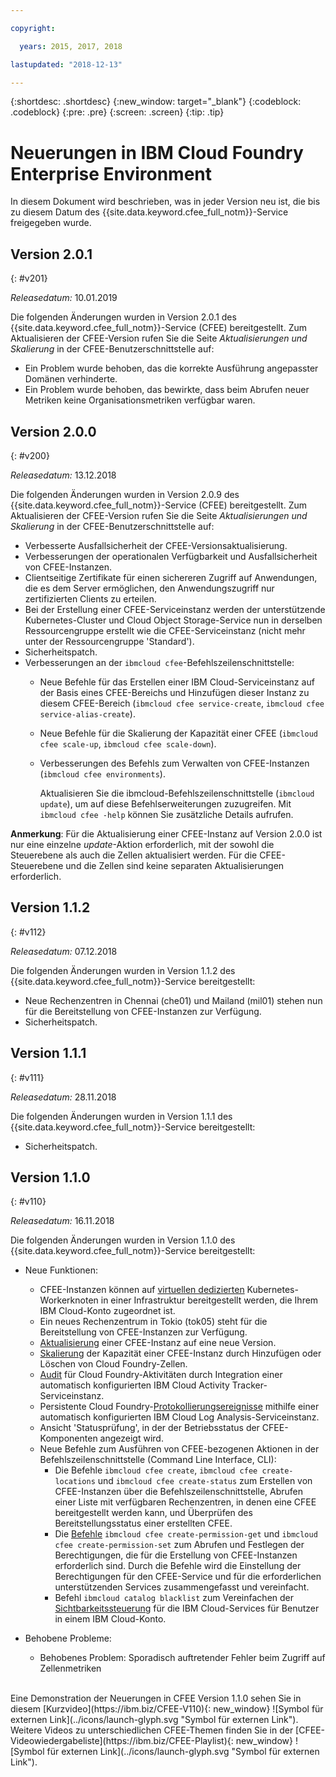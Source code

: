 ```yaml
---

copyright:

  years: 2015, 2017, 2018

lastupdated: "2018-12-13"

---
```


{:shortdesc: .shortdesc}
{:new_window: target="_blank"}
{:codeblock: .codeblock}
{:pre: .pre}
{:screen: .screen}
{:tip: .tip}

# Neuerungen in IBM Cloud Foundry Enterprise Environment

In diesem Dokument wird beschrieben, was in jeder Version neu ist, die bis zu diesem Datum des {{site.data.keyword.cfee_full_notm}}-Service freigegeben wurde.


## Version 2.0.1
{: #v201}

_Releasedatum:_ 10.01.2019

Die folgenden Änderungen wurden in Version 2.0.1 des {{site.data.keyword.cfee_full_notm}}-Service (CFEE) bereitgestellt. Zum Aktualisieren der CFEE-Version rufen Sie die Seite _Aktualisierungen und Skalierung_ in der CFEE-Benutzerschnittstelle auf:

* Ein Problem wurde behoben, das die korrekte Ausführung angepasster Domänen verhinderte. 
* Ein Problem wurde behoben, das bewirkte, dass beim Abrufen neuer Metriken keine Organisationsmetriken verfügbar waren. 


## Version 2.0.0
{: #v200}

_Releasedatum:_ 13.12.2018

Die folgenden Änderungen wurden in Version 2.0.9 des {{site.data.keyword.cfee_full_notm}}-Service (CFEE) bereitgestellt. Zum Aktualisieren der CFEE-Version rufen Sie die Seite _Aktualisierungen und Skalierung_ in der CFEE-Benutzerschnittstelle auf:

* Verbesserte Ausfallsicherheit der CFEE-Versionsaktualisierung. 
* Verbesserungen der operationalen Verfügbarkeit und Ausfallsicherheit von CFEE-Instanzen. 
* Clientseitige Zertifikate für einen sichereren Zugriff auf Anwendungen, die es dem Server ermöglichen, den Anwendungszugriff nur zertifizierten Clients zu erteilen. 
* Bei der Erstellung einer CFEE-Serviceinstanz werden der unterstützende Kubernetes-Cluster und Cloud Object Storage-Service nun in derselben Ressourcengruppe erstellt wie die CFEE-Serviceinstanz (nicht mehr unter der Ressourcengruppe 'Standard'). 
* Sicherheitspatch. 
* Verbesserungen an der `ibmcloud cfee`-Befehlszeilenschnittstelle: 
    * Neue Befehle für das Erstellen einer IBM Cloud-Serviceinstanz auf der Basis eines CFEE-Bereichs und Hinzufügen dieser Instanz zu diesem CFEE-Bereich (`ibmcloud cfee service-create`, `ibmcloud cfee service-alias-create`). 
    * Neue Befehle für die Skalierung der Kapazität einer CFEE (`ibmcloud cfee scale-up`, `ibmcloud cfee scale-down`). 
    * Verbesserungen des Befehls zum Verwalten von CFEE-Instanzen (`ibmcloud cfee environments`). 
    
      Aktualisieren Sie die ibmcloud-Befehlszeilenschnittstelle (`ibmcloud update`), um auf diese Befehlserweiterungen zuzugreifen. Mit `ibmcloud cfee -help` können Sie zusätzliche Details aufrufen. 
      
**Anmerkung**: Für die Aktualisierung einer CFEE-Instanz auf Version 2.0.0 ist nur eine einzelne _update_-Aktion erforderlich, mit der sowohl die Steuerebene als auch die Zellen aktualisiert werden. Für die CFEE-Steuerebene und die Zellen sind keine separaten Aktualisierungen erforderlich. 


## Version 1.1.2
{: #v112}

_Releasedatum:_ 07.12.2018

Die folgenden Änderungen wurden in Version 1.1.2 des {{site.data.keyword.cfee_full_notm}}-Service bereitgestellt: 
* Neue Rechenzentren in Chennai (che01) und Mailand (mil01) stehen nun für die Bereitstellung von CFEE-Instanzen zur Verfügung. 
* Sicherheitspatch. 

## Version 1.1.1
{: #v111}

_Releasedatum:_ 28.11.2018

Die folgenden Änderungen wurden in Version 1.1.1 des {{site.data.keyword.cfee_full_notm}}-Service bereitgestellt: 
* Sicherheitspatch. 
   
## Version 1.1.0
{: #v110}

_Releasedatum:_ 16.11.2018

Die folgenden Änderungen wurden in Version 1.1.0 des {{site.data.keyword.cfee_full_notm}}-Service bereitgestellt: 

* Neue Funktionen:
   * CFEE-Instanzen können auf [virtuellen dedizierten](https://console.bluemix.net/docs/containers/cs_clusters.html#clusters#clusters_ui_standard) Kubernetes-Workerknoten in einer Infrastruktur bereitgestellt werden, die Ihrem IBM Cloud-Konto zugeordnet ist. 
   * Ein neues Rechenzentrum in Tokio (tok05) steht für die Bereitstellung von CFEE-Instanzen zur Verfügung. 
   * [Aktualisierung](https://console.bluemix.net/docs/cloud-foundry/updating-scaling.html#update-scale#update) einer CFEE-Instanz auf eine neue Version.
   * [Skalierung](https://console.bluemix.net/docs/cloud-foundry/updating-scaling.html#update-scale#scale) der Kapazität einer CFEE-Instanz durch Hinzufügen oder Löschen von Cloud Foundry-Zellen.
   * [Audit](https://console.bluemix.net/docs/cloud-foundry/auditing-logging.html#auditing-logging#auditing) für Cloud Foundry-Aktivitäten durch Integration einer automatisch konfigurierten IBM Cloud Activity Tracker-Serviceinstanz.
   * Persistente Cloud Foundry-[Protokollierungsereignisse](https://console.bluemix.net/docs/cloud-foundry/auditing-logging.html#auditing-logging#logging) mithilfe einer automatisch konfigurierten IBM Cloud Log Analysis-Serviceinstanz.
   * Ansicht 'Statusprüfung', in der der Betriebsstatus der CFEE-Komponenten angezeigt wird. 
   * Neue Befehle zum Ausführen von CFEE-bezogenen Aktionen in der Befehlszeilenschnittstelle (Command Line Interface, CLI): 
     * Die Befehle `ibmcloud cfee create`, `ibmcloud cfee create-locations` und `ibmcloud cfee create-status` zum Erstellen von CFEE-Instanzen über die Befehlszeilenschnittstelle, Abrufen einer Liste mit verfügbaren Rechenzentren, in denen eine CFEE bereitgestellt werden kann, und Überprüfen des Bereitstellungsstatus einer erstellten CFEE. 
     * Die [Befehle](https://console.bluemix.net/docs/cloud-foundry/permissions.html#permissions#permcli-creating) `ibmcloud cfee create-permission-get` und `ibmcloud cfee create-permission-set` zum Abrufen und Festlegen der Berechtigungen, die für die Erstellung von CFEE-Instanzen erforderlich sind. Durch die Befehle wird die Einstellung der Berechtigungen für den CFEE-Service und für die erforderlichen unterstützenden Services zusammengefasst und vereinfacht.
     * Befehl `ibmcloud catalog blacklist` zum Vereinfachen der [Sichtbarkeitssteuerung](https://console.bluemix.net/docs/cloud-foundry/add-serv-inst.html#workingwith-services#service_visibility) für die IBM Cloud-Services für Benutzer in einem IBM Cloud-Konto.

* Behobene Probleme:
   *  Behobenes Problem: Sporadisch auftretender Fehler beim Zugriff auf Zellenmetriken
<br/>   
Eine Demonstration der Neuerungen in CFEE Version 1.1.0 sehen Sie in diesem [Kurzvideo](https://ibm.biz/CFEE-V110){: new_window} ![Symbol für externen Link](../icons/launch-glyph.svg "Symbol für externen Link").  Weitere Videos zu unterschiedlichen CFEE-Themen finden Sie in der [CFEE-Videowiedergabeliste](https://ibm.biz/CFEE-Playlist){: new_window} ![Symbol für externen Link](../icons/launch-glyph.svg "Symbol für externen Link"). 

